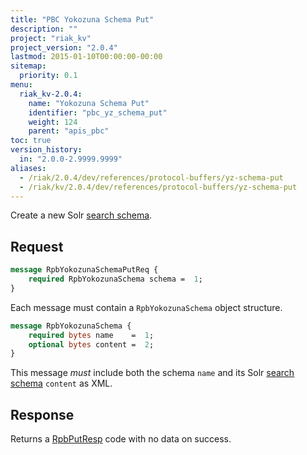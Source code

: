 ```yaml
---
title: "PBC Yokozuna Schema Put"
description: ""
project: "riak_kv"
project_version: "2.0.4"
lastmod: 2015-01-10T00:00:00-00:00
sitemap:
  priority: 0.1
menu:
  riak_kv-2.0.4:
    name: "Yokozuna Schema Put"
    identifier: "pbc_yz_schema_put"
    weight: 124
    parent: "apis_pbc"
toc: true
version_history:
  in: "2.0.0-2.9999.9999"
aliases:
  - /riak/2.0.4/dev/references/protocol-buffers/yz-schema-put
  - /riak/kv/2.0.4/dev/references/protocol-buffers/yz-schema-put
---
```


Create a new Solr [search schema]({{<baseurl>}}riak/kv/2.0.4/developing/usage/search-schemas).

## Request

```protobuf
message RpbYokozunaSchemaPutReq {
    required RpbYokozunaSchema schema =  1;
}
```

Each message must contain a `RpbYokozunaSchema` object structure.

```protobuf
message RpbYokozunaSchema {
    required bytes name    =  1;
    optional bytes content =  2;
}
```

This message *must* include both the schema `name` and its Solr [search schema]({{<baseurl>}}riak/kv/2.0.4/developing/usage/search-schemas) `content` as XML.

## Response

Returns a [RpbPutResp]({{<baseurl>}}riak/kv/2.0.4/developing/api/protocol-buffers/#message-codes) code with no data on success.
